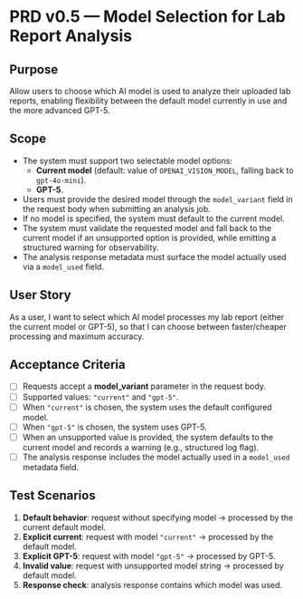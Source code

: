 
# PRD v0.5 — Model Selection for Lab Report Analysis

## Purpose
Allow users to choose which AI model is used to analyze their uploaded lab reports, enabling flexibility between the default model currently in use and the more advanced GPT-5.

## Scope
- The system must support two selectable model options:
  - **Current model** (default: value of `OPENAI_VISION_MODEL`, falling back to `gpt-4o-mini`).
  - **GPT-5**.
- Users must provide the desired model through the `model_variant` field in the request body when submitting an analysis job.
- If no model is specified, the system must default to the current model.
- The system must validate the requested model and fall back to the current model if an unsupported option is provided, while emitting a structured warning for observability.
- The analysis response metadata must surface the model actually used via a `model_used` field.

## User Story
As a user, I want to select which AI model processes my lab report (either the current model or GPT-5), so that I can choose between faster/cheaper processing and maximum accuracy.

## Acceptance Criteria
- [ ] Requests accept a **model_variant** parameter in the request body.
- [ ] Supported values: `"current"` and `"gpt-5"`.
- [ ] When `"current"` is chosen, the system uses the default configured model.
- [ ] When `"gpt-5"` is chosen, the system uses GPT-5.
- [ ] When an unsupported value is provided, the system defaults to the current model and records a warning (e.g., structured log flag).
- [ ] The analysis response includes the model actually used in a `model_used` metadata field.

## Test Scenarios
1. **Default behavior**: request without specifying model → processed by the current default model.
2. **Explicit current**: request with model `"current"` → processed by the default model.
3. **Explicit GPT-5**: request with model `"gpt-5"` → processed by GPT-5.
4. **Invalid value**: request with unsupported model string → processed by default model.
5. **Response check**: analysis response contains which model was used.
